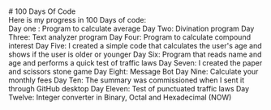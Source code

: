 <br># 100 Days Of Code
<br>Here is my progress in 100 Days of code:</br>
Day one : Program to calculate average
Day Two: Divination program
Day Three: Text analyzer program
Day Four: Program to calculate compound interest
Day Five: I created a simple code that calculates the user's age and shows if the user is older or younger 
Day Six: Program that reads name and age and performs a quick test of traffic laws 
Day Seven: I created the paper and scissors stone game 
Day Eight: Message Bot 
Day Nine: Calculate your monthly fees 
Day Ten: The summary was commissioned when I sent it through GitHub desktop 
Day Eleven: Test of punctuated traffic laws 
Day Twelve: Integer converter in Binary, Octal and Hexadecimal (NOW)
